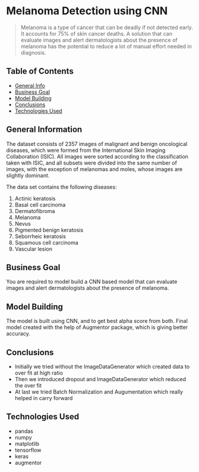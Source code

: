# Melanoma Detection using CNN
> Melanoma is a type of cancer that can be deadly if not detected early. It accounts for 75% of skin cancer deaths. A solution that can evaluate images and alert dermatologists about the presence of melanoma has the potential to reduce a lot of manual effort needed in diagnosis.


## Table of Contents
* [General Info](#general-information)
* [Business Goal](#business-goal)
* [Model Building](#model-building)
* [Conclusions](#conclusions)
* [Technologies Used](#technologies-used)

## General Information
The dataset consists of 2357 images of malignant and benign oncological diseases, which were formed from the International Skin Imaging Collaboration (ISIC). All images were sorted according to the classification taken with ISIC, and all subsets were divided into the same number of images, with the exception of melanomas and moles, whose images are slightly dominant.

The data set contains the following diseases:

1. Actinic keratosis
2. Basal cell carcinoma
3. Dermatofibroma
4. Melanoma
5. Nevus
6. Pigmented benign keratosis
7. Seborrheic keratosis
8. Squamous cell carcinoma
9. Vascular lesion

## Business Goal
You are required to model build a CNN based model that can evaluate images and alert dermatologists about the presence of melanoma.

## Model Building
The model is built using CNN, and to get best alpha score from both. Final model created with the help of Augmentor package, which is giving better accuracy.

## Conclusions
- Initially we tried without the ImageDataGenerator which created data to over fit at high ratio
- Then we introduced dropout and ImageDataGenerator which reduced the over fit
- At last we tried Batch Normalization and Augumentation which really helped in carry forward

## Technologies Used
- pandas
- numpy
- matplotlib
- tensorflow
- keras
- augmentor
